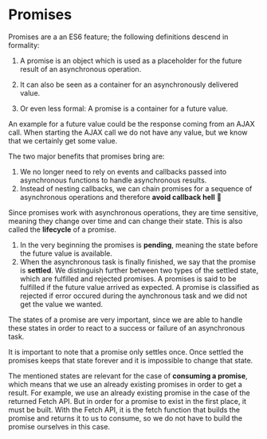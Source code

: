 # Promises

Promises are a an ES6 feature; the following definitions descend in formality:

1. A promise is an object which is used as a placeholder for the future result of an asynchronous operation.

2. It can also be seen as a container for an asynchronously delivered value.

3. Or even less formal: A promise is a container for a future value.

An example for a future value could be the response coming from an AJAX call. When starting the AJAX call we do not have any value, but we know that we certainly get some value.

The two major benefits that promises bring are:
1. We no longer need to rely on events and callbacks passed into asynchronous functions to handle asynchronous results.
2. Instead of nesting callbacks, we can chain promises for a sequence of asynchronous operations and therefore **avoid callback hell** 🎉

Since promises work with asynchronous operations, they are time sensitive, meaning they change over time and can change their state. This is also called the **lifecycle** of a promise.

1. In the very beginning the promises is **pending**, meaning the state before the future value is available.
2. When the asynchronous task is finally finished, we say that the promise is **settled**. We distinguish further between two types of the settled state, which are fulfilled and rejected promises. A promises is said to be fulfilled if the future value arrived as expected. A promise is classified as rejected if error occured during the aynchronous task and we did not get the value we wanted.

The states of a promise are very important, since we are able to handle these states in order to react to a success or failure of an asynchronous task.

It is important to note that a promise only settles once. Once settled the promises keeps that state forever and it is impossible to change that state.

The mentioned states are relevant for the case of **consuming a promise**, which means that we use an already existing promises in order to get a result. For example, we use an already existing promise in the case of the returned Fetch API.
But in order for a promise to exist in the first place, it must be built. With the Fetch API, it is the fetch function that builds the promise and returns it to us to consume, so we do not have to build the promise ourselves in this case.
